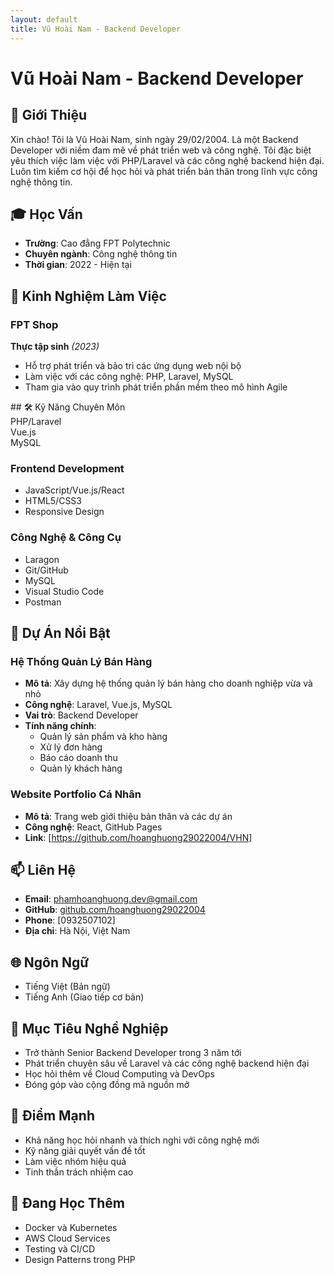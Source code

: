 ```yaml
---
layout: default
title: Vũ Hoài Nam - Backend Developer
---
```


<!-- Nội dung hiện tại của bạn -->
<div class="container">

# Vũ Hoài Nam - Backend Developer

## 👋 Giới Thiệu
Xin chào! Tôi là Vũ Hoài Nam, sinh ngày 29/02/2004. Là một Backend Developer với niềm đam mê về phát triển web và công nghệ. Tôi đặc biệt yêu thích việc làm việc với PHP/Laravel và các công nghệ backend hiện đại. Luôn tìm kiếm cơ hội để học hỏi và phát triển bản thân trong lĩnh vực công nghệ thông tin.

## 🎓 Học Vấn
- **Trường**: Cao đẳng FPT Polytechnic
- **Chuyên ngành**: Công nghệ thông tin
- **Thời gian**: 2022 - Hiện tại

## 💼 Kinh Nghiệm Làm Việc
### FPT Shop
**Thực tập sinh** *(2023)*
- Hỗ trợ phát triển và bảo trì các ứng dụng web nội bộ
- Làm việc với các công nghệ: PHP, Laravel, MySQL
- Tham gia vào quy trình phát triển phần mềm theo mô hình Agile

<section>
## 🛠 Kỹ Năng Chuyên Môn
<div class="skill-badge">PHP/Laravel</div>
<div class="skill-badge">Vue.js</div>
<div class="skill-badge">MySQL</div>
</section>

<div class="progress-bar">
  <div class="progress" style="--progress-width: 85%"></div>
</div>

</div>

### Frontend Development
- JavaScript/Vue.js/React
- HTML5/CSS3
- Responsive Design

### Công Nghệ & Công Cụ
- Laragon
- Git/GitHub
- MySQL
- Visual Studio Code
- Postman

## 🌟 Dự Án Nổi Bật
### Hệ Thống Quản Lý Bán Hàng
- **Mô tả**: Xây dựng hệ thống quản lý bán hàng cho doanh nghiệp vừa và nhỏ
- **Công nghệ**: Laravel, Vue.js, MySQL
- **Vai trò**: Backend Developer
- **Tính năng chính**: 
  - Quản lý sản phẩm và kho hàng
  - Xử lý đơn hàng
  - Báo cáo doanh thu
  - Quản lý khách hàng

### Website Portfolio Cá Nhân
- **Mô tả**: Trang web giới thiệu bản thân và các dự án
- **Công nghệ**: React, GitHub Pages
- **Link**: [https://github.com/hoanghuong29022004/VHN]

## 📫 Liên Hệ
- **Email**: phamhoanghuong.dev@gmail.com
- **GitHub**: [github.com/hoanghuong29022004](https://github.com/hoanghuong29022004)
- **Phone**: [0932507102]
- **Địa chỉ**: Hà Nội, Việt Nam

## 🌐 Ngôn Ngữ
- Tiếng Việt (Bản ngữ)
- Tiếng Anh (Giao tiếp cơ bản)

## 🎯 Mục Tiêu Nghề Nghiệp
- Trở thành Senior Backend Developer trong 3 năm tới
- Phát triển chuyên sâu về Laravel và các công nghệ backend hiện đại
- Học hỏi thêm về Cloud Computing và DevOps
- Đóng góp vào cộng đồng mã nguồn mở

## 💪 Điểm Mạnh
- Khả năng học hỏi nhanh và thích nghi với công nghệ mới
- Kỹ năng giải quyết vấn đề tốt
- Làm việc nhóm hiệu quả
- Tinh thần trách nhiệm cao

## 🌱 Đang Học Thêm
- Docker và Kubernetes
- AWS Cloud Services
- Testing và CI/CD
- Design Patterns trong PHP

</div>